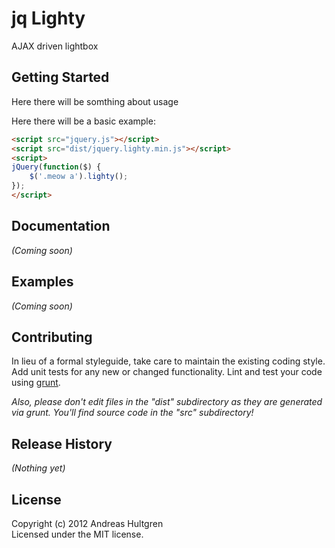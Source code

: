 # jq Lighty

AJAX driven lightbox

## Getting Started
Here there will be somthing about usage

Here there will be a basic example:

```html
<script src="jquery.js"></script>
<script src="dist/jquery.lighty.min.js"></script>
<script>
jQuery(function($) {
	$('.meow a').lighty();
});
</script>
```

## Documentation
_(Coming soon)_

## Examples
_(Coming soon)_

## Contributing
In lieu of a formal styleguide, take care to maintain the existing coding style. Add unit tests for any new or changed functionality. Lint and test your code using [grunt](https://github.com/cowboy/grunt).

_Also, please don't edit files in the "dist" subdirectory as they are generated via grunt. You'll find source code in the "src" subdirectory!_

## Release History
_(Nothing yet)_

## License
Copyright (c) 2012 Andreas Hultgren  
Licensed under the MIT license.

